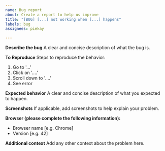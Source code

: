 ```yaml
---
name: Bug report
about: Create a report to help us improve
title: "[BUG] [...] not working when [...] happens"
labels: bug
assignees: piekay

---
```


**Describe the bug**
A clear and concise description of what the bug is.

**To Reproduce**
Steps to reproduce the behavior:
1. Go to '...'
2. Click on '....'
3. Scroll down to '....'
4. See error

**Expected behavior**
A clear and concise description of what you expected to happen.

**Screenshots**
If applicable, add screenshots to help explain your problem.

**Browser (please complete the following information):**
 - Browser name [e.g. Chrome]
 - Version [e.g. 42]

**Additional context**
Add any other context about the problem here.
